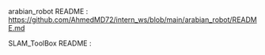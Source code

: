 arabian_robot README : https://github.com/AhmedMD72/intern_ws/blob/main/arabian_robot/README.md

SLAM_ToolBox README : 

